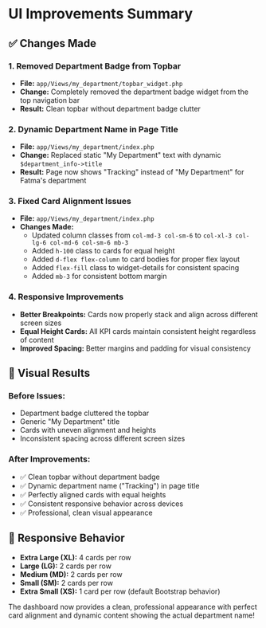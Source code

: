 # UI Improvements Summary

## ✅ Changes Made

### 1. Removed Department Badge from Topbar
- **File:** `app/Views/my_department/topbar_widget.php`
- **Change:** Completely removed the department badge widget from the top navigation bar
- **Result:** Clean topbar without department badge clutter

### 2. Dynamic Department Name in Page Title
- **File:** `app/Views/my_department/index.php`
- **Change:** Replaced static "My Department" text with dynamic `$department_info->title`
- **Result:** Page now shows "Tracking" instead of "My Department" for Fatma's department

### 3. Fixed Card Alignment Issues
- **File:** `app/Views/my_department/index.php`
- **Changes Made:**
  - Updated column classes from `col-md-3 col-sm-6` to `col-xl-3 col-lg-6 col-md-6 col-sm-6 mb-3`
  - Added `h-100` class to cards for equal height
  - Added `d-flex flex-column` to card bodies for proper flex layout
  - Added `flex-fill` class to widget-details for consistent spacing
  - Added `mb-3` for consistent bottom margin

### 4. Responsive Improvements
- **Better Breakpoints:** Cards now properly stack and align across different screen sizes
- **Equal Height Cards:** All KPI cards maintain consistent height regardless of content
- **Improved Spacing:** Better margins and padding for visual consistency

## 🎯 Visual Results

### Before Issues:
- Department badge cluttered the topbar
- Generic "My Department" title
- Cards with uneven alignment and heights
- Inconsistent spacing across different screen sizes

### After Improvements:
- ✅ Clean topbar without department badge
- ✅ Dynamic department name ("Tracking") in page title  
- ✅ Perfectly aligned cards with equal heights
- ✅ Consistent responsive behavior across devices
- ✅ Professional, clean visual appearance

## 📱 Responsive Behavior
- **Extra Large (XL):** 4 cards per row
- **Large (LG):** 2 cards per row  
- **Medium (MD):** 2 cards per row
- **Small (SM):** 2 cards per row
- **Extra Small (XS):** 1 card per row (default Bootstrap behavior)

The dashboard now provides a clean, professional appearance with perfect card alignment and dynamic content showing the actual department name!
